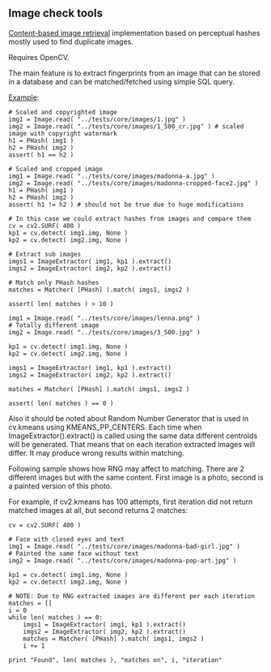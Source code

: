 Image check tools
-----------------

[Content-based image retrieval](http://en.wikipedia.org/wiki/Content-based_image_retrieval) implementation based on perceptual hashes mostly used to find duplicate images.

Requires OpenCV.

The main feature is to extract fingerprints from an image that can be stored in a database and can be matched/fetched using simple SQL query.

[Example](https://github.com/valbok/img.chk/blob/master/bin/example.py):

    # Scaled and copyrighted image
    img1 = Image.read( "../tests/core/images/1.jpg" )
    img2 = Image.read( "../tests/core/images/1_500_cr.jpg" ) # scaled image with copyright watermark
    h1 = PHash( img1 )
    h2 = PHash( img2 )
    assert( h1 == h2 )

    # Scaled and cropped image
    img1 = Image.read( "../tests/core/images/madonna-a.jpg" )
    img2 = Image.read( "../tests/core/images/madonna-cropped-face2.jpg" )
    h1 = PHash( img1 )
    h2 = PHash( img2 )
    assert( h1 != h2 ) # should not be true due to huge modifications

    # In this case we could extract hashes from images and compare them
    cv = cv2.SURF( 400 )
    kp1 = cv.detect( img1.img, None )
    kp2 = cv.detect( img2.img, None )

    # Extract sub images
    imgs1 = ImageExtractor( img1, kp1 ).extract()
    imgs2 = ImageExtractor( img2, kp2 ).extract()

    # Match only PHash hashes
    matches = Matcher( [PHash] ).match( imgs1, imgs2 )

    assert( len( matches ) > 10 )

    img1 = Image.read( "../tests/core/images/lenna.png" )
    # Totally different image
    img2 = Image.read( "../tests/core/images/3_500.jpg" )

    kp1 = cv.detect( img1.img, None )
    kp2 = cv.detect( img2.img, None )

    imgs1 = ImageExtractor( img1, kp1 ).extract()
    imgs2 = ImageExtractor( img2, kp2 ).extract()

    matches = Matcher( [PHash] ).match( imgs1, imgs2 )

    assert( len( matches ) == 0 )

Also it should be noted about Random Number Generator that is used in cv.kmeans using KMEANS_PP_CENTERS.
Each time when ImageExtractor().extract() is called using the same data different centroids will be generated.
That means that on each iteration extracted images will differ. It may produce wrong results within matching.

Following sample shows how RNG may affect to matching.
There are 2 different images but with the same content. First image is a photo, second is a painted version of this photo.

For example, if cv2.kmeans has 100 attempts, first iteration did not return matched images at all,
but second returns 2 matches:

    cv = cv2.SURF( 400 )

    # Face with closed eyes and text
    img1 = Image.read( "../tests/core/images/madonna-bad-girl.jpg" )
    # Painted the same face without text
    img2 = Image.read( "../tests/core/images/madonna-pop-art.jpg" )

    kp1 = cv.detect( img1.img, None )
    kp2 = cv.detect( img2.img, None )

    # NOTE: Due to RNG extracted images are different per each iteration
    matches = []
    i = 0
    while len( matches ) == 0:
        imgs1 = ImageExtractor( img1, kp1 ).extract()
        imgs2 = ImageExtractor( img2, kp2 ).extract()
        matches = Matcher( [PHash] ).match( imgs1, imgs2 )
        i += 1

    print "Found", len( matches ), "matches on", i, "iteration"



